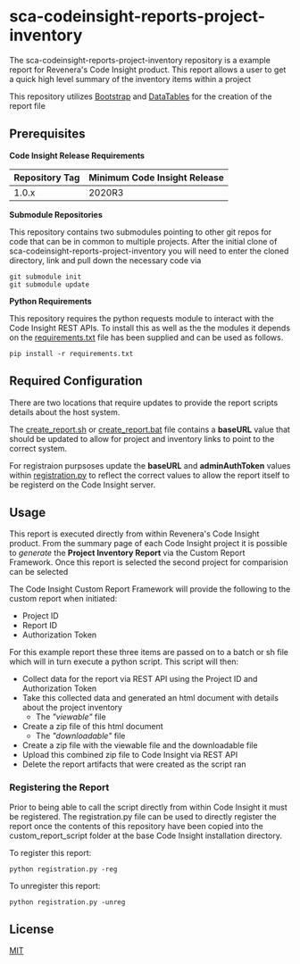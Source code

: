 # sca-codeinsight-reports-project-inventory

The sca-codeinsight-reports-project-inventory repository is a example report for Revenera's Code Insight product. This report allows a user to get a quick high level summary of the inventory items within a project

This repository utilizes [Bootstrap](https://getbootstrap.com/) and [DataTables](https://datatables.net/) for the creation of the report file
 


## Prerequisites


 **Code Insight Release Requirements**
  
|Repository Tag|Minimum Code Insight Release  |
|--|--|
|1.0.x |2020R3  |



**Submodule Repositories**

This repository contains two submodules pointing to other git repos for code that can be in common to multiple projects. After the initial clone of sca-codeinsight-reports-project-inventory you will need to enter the cloned directory, link and pull down the necessary code via

    git submodule init
    git submodule update

**Python Requirements**

This repository requires the python requests module to interact with the Code Insight REST APIs.  To install this as well as the the modules it depends on the [requirements.txt](requirements.txt) file has been supplied and can be used as follows.

    pip install -r requirements.txt

## Required Configuration

There are two locations that require updates to provide the report scripts details about the host system.

The [create_report.sh](create_report.sh) or [create_report.bat](create_report.bat) file contains a **baseURL** value that should be updated to allow for project and inventory links to point to the correct system. 

For registraion purpsoses update the **baseURL** and **adminAuthToken** values within [registration.py](registration.py) to reflect the correct values to allow the report itself to be registerd on the Code Insight server.

## Usage

This report is executed directly from within Revenera's Code Insight product. From the summary page of each Code Insight project it is possible to *generate* the **Project Inventory Report** via the Custom Report Framework. Once this report is selected the second project for comparision can be selected

The Code Insight Custom Report Framework will provide the following to the custom report when initiated:

- Project ID
- Report ID
- Authorization Token
 

For this example report these three items are passed on to a batch or sh file which will in turn execute a python script. This script will then:

- Collect data for the report via REST API using the Project ID and Authorization Token
- Take this collected data and generated an html document with details about the project inventory
	- The *"viewable"* file   
 - Create a zip file of this html document
	  - The *"downloadable"* file
  - Create a zip file with the viewable file and the downloadable file
- Upload this combined zip file to Code Insight via REST API
- Delete the report artifacts that were created as the script ran



### Registering the Report


Prior to being able to call the script directly from within Code Insight it must be registered. The registration.py file can be used to directly register the report once the contents of this repository have been copied into the custom_report_script folder at the base Code Insight installation directory.

To register this report:

    python registration.py -reg


To unregister this report:

    python registration.py -unreg

## License

[MIT](LICENSE.TXT)